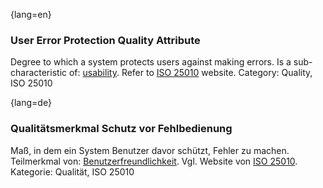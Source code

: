 {lang=en}
### User Error Protection Quality Attribute
Degree to which a system protects users against making errors.
Is a sub-characteristic of: [usability](#term-usability-quality-attribute).
Refer to [ISO 25010](http://iso25000.com/index.php/en/iso-25000-standards/iso-25010) website.
Category: Quality, ISO 25010


{lang=de}
### Qualitätsmerkmal Schutz vor Fehlbedienung

Maß, in dem ein System Benutzer davor schützt, Fehler zu machen.
Teilmerkmal von:
[Benutzerfreundlichkeit](#term-usability-quality-attribute).
Vgl. Website von [ISO
25010](http://iso25000.com/index.php/en/iso-25000-standards/iso-25010).
Kategorie: Qualität, ISO 25010
